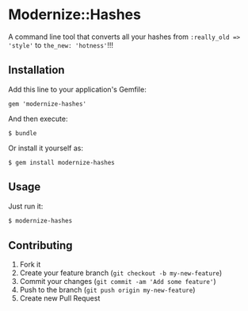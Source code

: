 # Modernize::Hashes

A command line tool that converts all your hashes from `:really_old => 'style'` to `the_new: 'hotness'`!!!

## Installation

Add this line to your application's Gemfile:

    gem 'modernize-hashes'

And then execute:

    $ bundle

Or install it yourself as:

    $ gem install modernize-hashes

## Usage

Just run it:
```sh
$ modernize-hashes
```

## Contributing

1. Fork it
2. Create your feature branch (`git checkout -b my-new-feature`)
3. Commit your changes (`git commit -am 'Add some feature'`)
4. Push to the branch (`git push origin my-new-feature`)
5. Create new Pull Request
